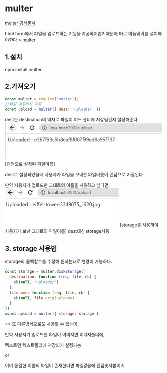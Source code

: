 # multer
[multer 공식문서](https://github.com/expressjs/multer/blob/master/doc/README-ko.md)

html form에서 파일을 업로드하는 기능을 제공하지않기때문에 따로 미듈웨어를 설치해야한다 > multer

## 1.설치
npm install multer 

## 2.가져오기
```js
const multer = require('multer');
//파일 저장위치 지정
const upload = multer({ dest: 'uploads/' })
```

dest는 destination의 약자로 파일이 어느 폴더에 저장될건지 설정해준다.
![Alt text](../IMG/upload1.JPG)
[랜덤으로 설정된 파일이름]

dest로 설정되있을때 사용자가 파일을 보내면 파일이름이 랜덤으로 저장된다 

만약 사용자가 업로드한 그대로의 이름을 사용하고 싶다면,
![Alt text](../IMG/upload2.JPG)
[storage를 사용하여 사용자가 보낸 그대로의 파일이름]
dest대신 storage사용

## 3. storage 사용법
storage의 콜백함수를 수정해 원하는대로 변경이 가능하다.
```js
const storage = multer.diskStorage({
  destination: function (req, file, cb) {
    cb(null, 'uploads/')
  },
  filename: function (req, file, cb) {
    cb(null, file.originalname)
  }
})
const upload = multer({ storage: storage }
```

=> 또 다른방식으로도 사용할 수 있는데,

만약 사용자가 업로드한 파일이 이미지면 이미지폴더에,

텍스트면 텍스트폴더에 저장되기 설정가능

or

이미 동일한 이름의 파일이 존재한다면 파일명끝에 랜덤숫자붙이기


